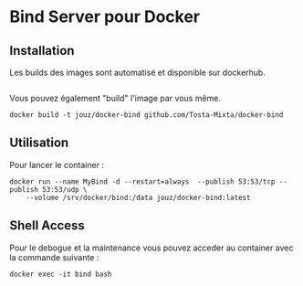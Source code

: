 # Bind Server pour Docker

## Installation
Les builds des images sont automatisé et disponible sur dockerhub.
```docker pull jouz/docker-bind 
```

Vous pouvez également "build" l'image par vous même.
```
docker build -t jouz/docker-bind github.com/Tosta-Mixta/docker-bind 
```

## Utilisation
Pour lancer le container :
```
docker run --name MyBind -d --restart=always  --publish 53:53/tcp --publish 53:53/udp \
    --volume /srv/docker/bind:/data jouz/docker-bind:latest
```

## Shell Access
Pour le debogue et la maintenance vous pouvez acceder au container avec la commande suivante :
``` 
docker exec -it bind bash 
```
